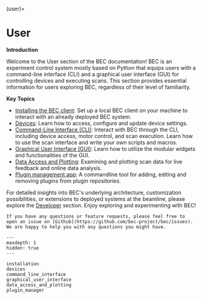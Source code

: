 <!-- How do I use the BEC (client)? -->
(user)=
# User
**Introduction**

Welcome to the User section of the BEC documentation! BEC is an experiment control system mostly based on Python that equips users with a command-line interface (CLI) and a graphical user interface (GUI) for controlling devices and executing scans. This section provides essential information for users exploring BEC, regardless of their level of familiarity.

**Key Topics**

* [Installing the BEC client](#user.installation): Set up a local BEC client on your machine to interact with an already deployed BEC system.
* [Devices](#user.devices): Learn how to access, configure and update device settings.
* [Command-Line Interface (CLI)](#user.command_line_interface): Interact with BEC through the CLI, including device access, motor control, and scan execution. Learn how to use the scan interface and write your own scripts and macros. 
* [Graphical User Interface (GUI)](#user.graphical_user_interface): Learn how to utilize the modular widgets and functionalities of the GUI.
* [Data Access and Plotting](#user.data_access_and_plotting): Examining and plotting scan data for live feedback and online data analysis.
* [Plugin management app](#user.plugin_manager): A commandline tool for adding, editing and removing plugins from plugin repositories.


For detailed insights into BEC's underlying architecture, customization possibilities, or extensions to deployed systems at the beamline, please explore the [Developer](#developer) section. Enjoy exploring and experimenting with BEC!

```{important}
If you have any questions or feature requests, please feel free to open an issue on [Github](https://github.com/bec-project/bec/issues). We are happy to help you with any questions you might have.
```

```{toctree}
---
maxdepth: 1
hidden: true
---

installation
devices
command_line_interface
graphical_user_interface
data_access_and_plotting
plugin_manager
